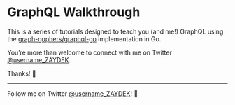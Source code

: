 # GraphQL Walkthrough

This is a series of tutorials designed to teach you (and me!) GraphQL using the [graph-gophers/graphql-go](https://godoc.org/github.com/graph-gophers/graphql-go) implementation in Go.

<!-- [The first tutorial](https://github.com/ZAYDEK/graph-gophers-walkthrough/blob/master/main-1.go) just confirms whether or not we imported [graph-gophers/graphql-go](https://godoc.org/github.com/graph-gophers/graphql-go) correctly and that it compiles. [In the second to last tutorial](https://github.com/ZAYDEK/graph-gophers-walkthrough/blob/master/main-6.go), we prepare a basic Postgres database with mock data, and interact with it in Go using a GraphQL-powered backend. [And last tutorial](https://github.com/ZAYDEK/graph-gophers-walkthrough/blob/master/main-7.go) demonstrates how to query our GraphQL server, and finally, how to respond to queries over HTTP. -->

<!-- This tutorial series is designed for anyone interested in [graph-gophers/graphql-go](https://godoc.org/github.com/graph-gophers/graphql-go) and assumes a basic understanding of Go and GraphQL. -->

You’re more than welcome to connect with me on Twitter [@username_ZAYDEK](https://twitter.com/username_ZAYDEK).

Thanks! 🦕

---

Follow me on Twitter [@username_ZAYDEK](https://twitter.com/username_ZAYDEK)! 🖖
